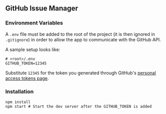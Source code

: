 GitHub Issue Manager
------------

### Environment Variables

A `.env` file must be added to the root of the project (it is then ignored in `.gitignore`) in order to allow the app to communicate with the GitHub API.

A sample setup looks like:

```shell
# <root>/.env
GITHUB_TOKEN=12345
```

Substitute `12345` for the token you generated through GitHub's [personal access tokens page](https://github.com/settings/tokens).

### Installation

```shell
npm install
npm start # Start the dev server after the GITHUB_TOKEN is added
```
